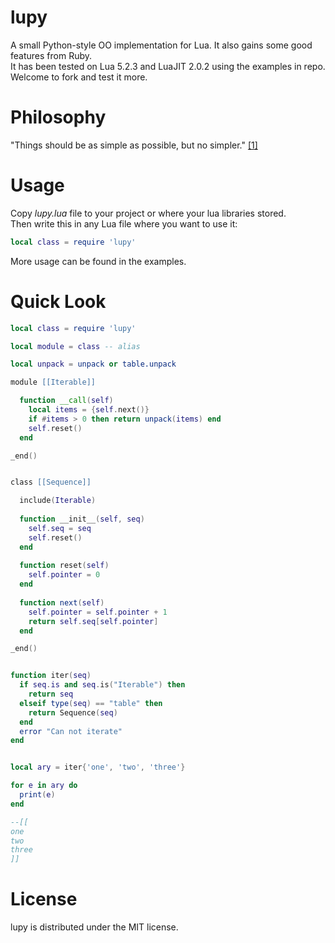 lupy
===========

A small Python-style OO implementation for Lua. It also gains some good features from Ruby.<br>
It has been tested on Lua 5.2.3 and LuaJIT 2.0.2 using the examples in repo. Welcome to fork and test it more.

Philosophy
===========

"Things should be as simple as possible, but no simpler." [[1]](http://python-history.blogspot.com/2009/01/pythons-design-philosophy.html)

Usage
==========
Copy *lupy.lua* file to your project or where your lua libraries stored.<br>
Then write this in any Lua file where you want to use it:
```lua
local class = require 'lupy'
```
More usage can be found in the examples.

Quick Look
==========

```lua
local class = require 'lupy'

local module = class -- alias

local unpack = unpack or table.unpack

module [[Iterable]]

  function __call(self)
    local items = {self.next()}
    if #items > 0 then return unpack(items) end
    self.reset()
  end

_end()


class [[Sequence]]

  include(Iterable)
  
  function __init__(self, seq)
    self.seq = seq
    self.reset()
  end
  
  function reset(self)
    self.pointer = 0
  end
  
  function next(self)
    self.pointer = self.pointer + 1
    return self.seq[self.pointer]
  end

_end()


function iter(seq)
  if seq.is and seq.is("Iterable") then 
    return seq
  elseif type(seq) == "table" then
    return Sequence(seq)
  end
  error "Can not iterate"
end


local ary = iter{'one', 'two', 'three'}

for e in ary do
  print(e)
end

--[[
one
two
three
]]

```

License
=======

lupy is distributed under the MIT license.
